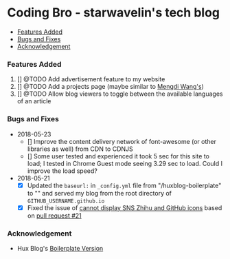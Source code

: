 # Coding Bro - starwavelin's tech blog

- [Features Added](#features-added)
- [Bugs and Fixes](#bugs-and-fixes)
- [Acknowledgement](#acknowledgement)

### Features Added
1. [] @TODO Add advertisement feature to my website
2. [] @TODO Add a projects page (maybe similar to [Mengdi Wang's](https://www.iammengdiwang.com/project.html))
3. [] @TODO Allow blog viewers to toggle between the available languages of an article


### Bugs and Fixes
- 2018-05-23
  - [] Improve the content delivery network of font-awesome (or other libraries as well) from CDN to CDNJS
  - [] Some user tested and experienced it took 5 sec for this site to load; I tested in Chrome Guest mode seeing 3.29 sec to load. Could I improve the load speed?
- 2018-05-21  
  - [x] Updated the ```baseurl:``` in ```_config.yml``` file from "/huxblog-boilerplate" to "" and served my blog from the root directory of ```GITHUB_USERNAME.github.io```
  - [x] Fixed the issue of [cannot display SNS Zhihu and GitHub icons](https://github.com/Huxpro/huxblog-boilerplate/issues/17) based on [pull request #21](https://github.com/Huxpro/huxblog-boilerplate/pull/21/commits/207a48449f06b3a509c861a4622d92e48855c698)

### Acknowledgement
- Hux Blog's [Boilerplate Version](https://github.com/Huxpro/huxblog-boilerplate)
